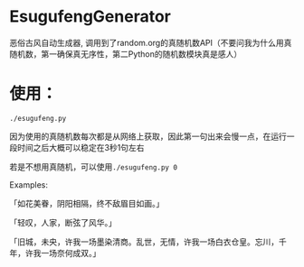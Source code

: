 # EsugufengGenerator

恶俗古风自动生成器, 调用到了random.org的真随机数API（不要问我为什么用真随机数，第一确保真无序性，第二Python的随机数模块真是感人）

# 使用：

`./esugufeng.py`

因为使用的真随机数每次都是从网络上获取，因此第一句出来会慢一点，在运行一段时间之后大概可以稳定在3秒1句左右

若是不想用真随机，可以使用`./esugufeng.py 0`

Examples:

「如花美眷，阴阳相隔，终不敌眉目如画。」

「轻叹，人家，断弦了风华。」

「旧城，未央，许我一场墨染清商。乱世，无情，许我一场白衣仓皇。忘川，千年，许我一场奈何成双。」

